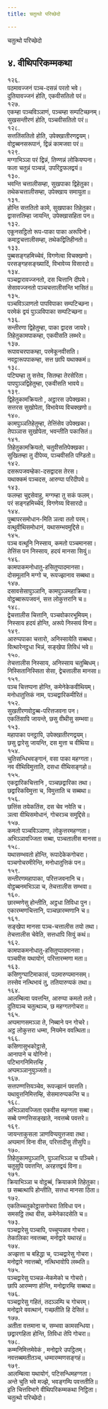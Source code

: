 ```yaml
---
title: चतुत्थो परिच्छेदो

---
```

चतुत्थो परिच्छेदो  


## ४. वीथिपरिकम्मकथा

१२६.  
पठमावज्जनं पञ्च-दसन्नं परतो भवे।  
दुतियावज्जनं होति, एकवीसतितो परं॥  
१२७.  
एकम्हा पञ्चविञ्ञाणं, पञ्चम्हा सम्पटिच्छनम्।  
सुखसन्तीरणं होति, पञ्चवीसतितो परं॥  
१२८.  
सत्ततिंसतितो होति, उपेक्खातीरणद्वयम्।  
वोट्ठब्बनसरूपानं, द्विन्नं कामजवा परं॥  
१२९.  
मग्गाभिञ्ञा परं द्विन्नं, तिण्णन्नं लोकियप्पना।  
फला चतुन्नं पञ्चन्नं, उपरिट्ठफलद्वयं॥  
१३०.  
भवन्ति चत्तालीसम्हा, सुखपाका द्विहेतुका।  
तथेकचत्तालीसम्हा, उपेक्खाय समायुता॥  
१३१.  
होन्ति सत्ततितो कामे, सुखपाका तिहेतुका।  
द्वासत्ततिम्हा जायन्ति, उपेक्खासहिता पन॥  
१३२.  
एकूनसट्ठितो रूप-पाका पाका अरूपिनो।  
कमाट्ठचत्तालीसम्हा, तथेकद्वितिहीनतो॥  
१३३.  
पुब्बसङ्गहमिच्चेवं, विगणेत्वा विचक्खणो।  
परसङ्गहसङ्ख्यादिं, विभावेय्य विसारदो॥  
१३४.  
पञ्चद्वारावज्जनतो, दस चित्तानि दीपये।  
सेसावज्जनतो पञ्चचत्तालीसन्ति भासितं॥  
१३५.  
पञ्चविञ्ञाणतो पापविपाका सम्पटिच्छना।  
परमेकं द्वयं पुञ्ञविपाका सम्पटिच्छना॥  
१३६.  
सन्तीरणा द्विहेतुम्हा, पाका द्वादस जायरे।  
तिहेतुकामपाकम्हा, एकवीसति लब्भरे॥  
१३७.  
रूपावचरपाकम्हा, परमेकूनवीसति।  
नवट्ठारूपपाकम्हा, सत्त छापि यथाक्कमं॥  
१३८.  
पटिघम्हा तु सत्तेव, सितम्हा तेरसेरिता।  
पापपुञ्ञद्विहेतुम्हा, एकवीसति भावये॥  
१३९.  
द्विहेतुकामक्रियतो , अट्ठारस उपेक्खका।  
सत्तरस सुखोपेता, विभावेय्य विचक्खणो॥  
१४०.  
कामपुञ्ञतिहेतुम्हा, तेत्तिंसेव उपेक्खका।  
तेपञ्ञास सुखोपेता, भवन्तीति पकासितं॥  
१४१.  
तिहेतुकामक्रियतो, चतुवीसतिपेक्खका।  
सुखितम्हा तु दीपेय्य, पञ्चवीसति पण्डितो॥  
१४२.  
दसरूपजवम्हेका-दसद्वादस तेरस।  
यथाक्कमं पञ्चदस, आरुप्पा परिदीपये॥  
१४३.  
फलम्हा चुद्दसेवाहु, मग्गम्हा तु सकं फलम्।  
परं सङ्गहमिच्चेवं, विगणेय्य विसारदो॥  
१४४.  
पुब्बापरसमोधान-मिति ञत्वा ततो परम्।  
वत्थुवीथिसमोधानं, यथासम्भवमुद्दिसे॥  
१४५.  
पञ्च वत्थूनि निस्साय, कमतो पञ्चमानसा।  
तेत्तिंस पन निस्साय, हदयं मानसा सियुं॥  
१४६.  
कामपाकमनोधातु-हसितुप्पादमानसा।  
दोसमूलानि मग्गो च, रूपज्झानाव सब्बथा॥  
१४७.  
दसावसेसापुञ्ञानि, कामपुञ्ञमहाक्रिया।  
वोट्ठब्बारूपजवनं, सत्त लोकुत्तरानि च॥  
१४८.  
द्वेचत्तालीस चित्तानि, पञ्चवोकारभूमियम्।  
निस्साय हदयं होन्ति, अरूपे निस्सयं विना॥  
१४९.  
आरुप्पपाका चत्तारो, अनिस्सायेति सब्बथा।  
वित्थारेनट्ठधा भिन्नं, सङ्खेपा तिविधं भवे॥  
१५०.  
तेचत्तालीस निस्साय, अनिस्साय चतुब्बिधम्।  
निस्सितानिस्सिता सेसा, द्वेचत्तालीस मानसा॥  
१५१.  
पञ्च चित्तप्पना होन्ति, कमेनेकेकवीथियम्।  
मनोधातुत्तिकं नाम, पञ्चद्वारिकमीरितं॥  
१५२.  
सुखतीरणवोट्ठब्ब-परित्तजवना पन।  
एकतिंसापि जायन्ते, छसु वीथीसु सम्भवा॥  
१५३.  
महापाका पनट्ठापि, उपेक्खातीरणद्वयम्।  
छसु द्वारेसु जायन्ति, दस मुत्ता च वीथिया॥  
१५४.  
चुतिसन्धिभवङ्गानं, वसा पाका महग्गता।  
नव वीथिविमुत्ताति, दसधा वीथिसङ्गहो॥  
१५५.  
एकद्वारिकचित्तानि , पञ्चछद्वारिका तथा।  
छद्वारिकविमुत्ता च, विमुत्ताति च सब्बथा॥  
१५६.  
छत्तिंस तयेकतिंस, दस चेव नवेति च।  
ञत्वा वीथिसमोधानं, गोचरञ्च समुद्दिसे॥  
१५७.  
कमतो पञ्चविञ्ञाणा, लोकुत्तरमहग्गता।  
अभिञ्ञावज्जिता सब्बा, पञ्चतालीस मानसा॥  
१५८.  
यथासम्भवतो होन्ति, रूपादेकेकगोचरा।  
पञ्चगोचरमीरेन्ति, मनोधातुत्तिकं पन॥  
१५९.  
सन्तीरणमहापाका, परित्तजवनानि च।  
वोट्ठब्बनमभिञ्ञा च, तेचत्तालीस सम्भवा॥  
१६०.  
छारम्मणेसु होन्तीति, अट्ठधा तिविधा पुन।  
एकारम्मणचित्तानि, पञ्चछारम्मणानि च॥  
१६१.  
सङ्खेपा मानसा पञ्च-चत्तालीस तयो तथा।  
तेचत्तालीस चेवेति, सत्तधापि सियुं कथं॥  
१६२.  
कामपाकमनोधातु-हसितुप्पादमानसा।  
पञ्चवीस यथायोगं, परित्तारम्मणा मता॥  
१६३.  
कसिणुग्घाटिमाकासं, पठमारुप्पमानसम्।  
तस्सेव नत्थिभावं तु, ततियारुप्पकं तथा॥  
१६४.  
आलम्बित्वा पवत्तन्ति, आरुप्पा कमतो ततो।  
दुतियञ्च चतुत्थञ्च, छ महग्गतगोचरा॥  
१६५.  
अप्पमाणसमञ्ञा ते, निब्बाने पन गोचरे।  
अट्ठ लोकुत्तरा धम्मा, नियमेन ववत्थिता॥  
१६६.  
कसिणासुभकोट्ठासे,  
आनापाने च योगिनो।  
पटिभागनिमित्तम्हि ,  
अप्पमञ्ञानुयुञ्जतो॥  
१६७.  
सत्तपण्णत्तियञ्चेव, रूपज्झानं पवत्तति।  
यथावुत्तनिमित्तम्हि, सेसमारुप्पकन्ति च॥  
१६८.  
अभिञ्ञावज्जिता एकवीस महग्गता सब्बा।  
सब्बे पण्णत्तिसङ्खाते, नवत्तब्बे पवत्तरे॥  
१६९.  
जायन्ताकुसला ञाणविप्पयुत्तजवा तथा।  
अप्पमाणं विना वीस, परित्तादीसु तीसुपि॥  
१७०.  
तिहेतुकामपुञ्ञानि, पुञ्ञाभिञ्ञा च पञ्चिमे।  
चतूसुपि पवत्तन्ति, अरहत्तद्वयं विना॥  
१७१.  
क्रियाभिञ्ञा च वोट्ठब्बं, क्रियाकामे तिहेतुका।  
छ सब्बत्थापि होन्तीति, सत्तधा मानसा ठिता॥  
१७२.  
एकतिच्चतुकोट्ठासगोचरा तिविधा पन।  
समसट्ठि तथा वीस, कमेनेकादसेति च॥  
१७३.  
पञ्चद्वारेसु पञ्चापि, पच्चुप्पन्नाव गोचरा।  
तेकालिका नवत्तब्बा, मनोद्वारे यथारहं॥  
१७४.  
अज्झत्ता च बहिद्धा च, पञ्चद्वारेसु गोचरा।  
मनोद्वारे नवत्तब्बो, नत्थिभावोपि लब्भति॥  
१७५.  
पञ्चद्वारेसु पञ्चन्न-मेकमेको च गोचरो।  
छापि आरम्मणा होन्ति, मनोद्वारम्हि सब्बथा॥  
१७६.  
पञ्चद्वारेसु गहितं, तदञ्ञम्पि च गोचरम्।  
मनोद्वारे ववत्थानं, गच्छतीति हि देसितं॥  
१७७.  
अतीता वत्तमाना च, सम्भवा कामसन्धिया।  
छद्वारगहिता होन्ति, तिविधा तेपि गोचरा॥  
१७८.  
कम्मनिमित्तमेवेकं , मनोद्वारे उपट्ठितम्।  
नवत्तब्बमतीतञ्च, धम्मारम्मणसङ्गहं॥  
१७९.  
आलम्बित्वा यथायोगं, पटिसन्धिमहग्गता।  
अन्ते चुति भवे मज्झे, भवङ्गम्पि पवत्ततीति॥  
इति चित्तविभागे वीथिपरिकम्मकथा निट्ठिता।  
चतुत्थो परिच्छेदो।  